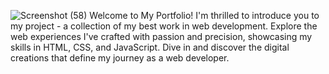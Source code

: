 
![Screenshot (58)](https://github.com/vikasthakurr/sampleportfolio/assets/57730639/4cc5796c-168b-4c87-8c1d-55702105797f)
Welcome to My Portfolio!
I'm thrilled to introduce you to my project - a collection of my best work in web development. Explore the web experiences I've crafted with passion and precision, showcasing my skills in HTML, CSS, and JavaScript. Dive in and discover the digital creations that define my journey as a web developer.
